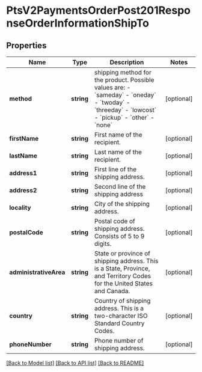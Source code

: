 # PtsV2PaymentsOrderPost201ResponseOrderInformationShipTo

## Properties
Name | Type | Description | Notes
------------ | ------------- | ------------- | -------------
**method** | **string** | shipping method for the product. Possible values are: - &#x60;sameday&#x60; - &#x60;oneday&#x60; - &#x60;twoday&#x60; - &#x60;threeday&#x60; - &#x60;lowcost&#x60; - &#x60;pickup&#x60; - &#x60;other&#x60; - &#x60;none&#x60; | [optional] 
**firstName** | **string** | First name of the recipient. | [optional] 
**lastName** | **string** | Last name of the recipient. | [optional] 
**address1** | **string** | First line of the shipping address. | [optional] 
**address2** | **string** | Second line of the shipping address | [optional] 
**locality** | **string** | City of the shipping address. | [optional] 
**postalCode** | **string** | Postal code of shipping address. Consists of 5 to 9 digits. | [optional] 
**administrativeArea** | **string** | State or province of shipping address. This is a State, Province, and Territory Codes for the United States and Canada. | [optional] 
**country** | **string** | Country of shipping address. This is a two-character ISO Standard Country Codes. | [optional] 
**phoneNumber** | **string** | Phone number of shipping address. | [optional] 

[[Back to Model list]](../README.md#documentation-for-models) [[Back to API list]](../README.md#documentation-for-api-endpoints) [[Back to README]](../README.md)


